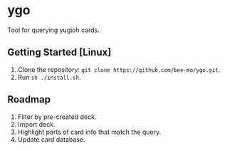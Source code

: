 # ygo

Tool for querying yugioh cards.

## Getting Started [Linux]
1. Clone the repository: `git clone https://github.com/bee-mo/ygo.git`.
2. Run `sh ./install.sh`.

## Roadmap
1. Filter by pre-created deck.
2. Import deck.
3. Highlight parts of card info that match the query.
4. Update card database.